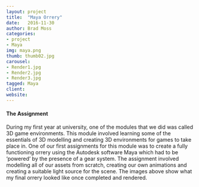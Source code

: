 ```yaml
---
layout: project
title:  "Maya Orrery"
date:   2016-11-30
author: Brad Moss
categories:
- project
- Maya
img: maya.png
thumb: thumb02.jpg
carousel:
- Render1.jpg
- Render2.jpg
- Render3.jpg
tagged: Maya
client: 
website: 
---
```


#### The Assignment
During my first year at university, one of the modules that we did was called 3D game environments. This module involved learning some of the essentials of 3D modelling and creating 3D environments for games to take place in. One of our first assignments for this module was to create a fully functioning orrery using the Autodesk software Maya which had to be ‘powered’ by the presence of a gear system. The assignment involved modelling all of our assets from scratch, creating our own animations and creating a suitable light source for the scene.  The images above show what my final orrery looked like once completed and rendered.
